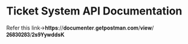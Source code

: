 # Ticket System API Documentation

Refer this link->𝐡𝐭𝐭𝐩𝐬://𝐝𝐨𝐜𝐮𝐦𝐞𝐧𝐭𝐞𝐫.𝐠𝐞𝐭𝐩𝐨𝐬𝐭𝐦𝐚𝐧.𝐜𝐨𝐦/𝐯𝐢𝐞𝐰/𝟐𝟔𝟖𝟑𝟎𝟐𝟖𝟑/𝟐𝐬𝟗𝐘𝐲𝐰𝐝𝐝𝐬𝐊
